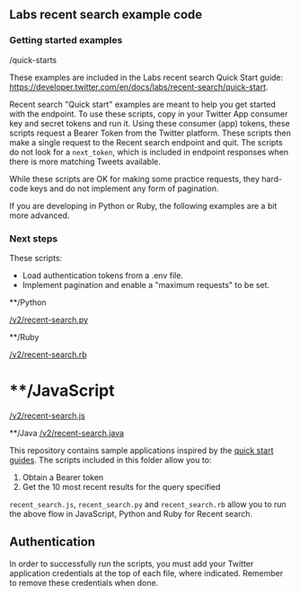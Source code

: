 ## Labs recent search example code

### Getting started examples

/quick-starts

These examples are included in the Labs recent search Quick Start guide:
https://developer.twitter.com/en/docs/labs/recent-search/quick-start.

Recent search "Quick start" examples are meant to help you get started with the endpoint. To use these scripts, copy in your Twitter App consumer key and secret tokens and run it. Using these consumer (app) tokens, these scripts request a Bearer Token from the Twitter platform. These scripts then make a single request to the Recent search endpoint and quit. The scripts do not look for a ```next_token```, which is included in endpoint responses when there is more matching Tweets available.

While these scripts are OK for making some practice requests, they hard-code keys and do not implement any form of pagination. 

If you are developing in Python or Ruby, the following examples are a bit more advanced.

### Next steps

 These scripts:

+ Load authentication tokens from a .env file. 
+ Implement pagination and enable a "maximum requests" to be set.

**/Python

[/v2/recent-search.py](https://github.com/twitterdev/labs-sample-code/blob/master/Recent_Search/v2/recent-search.py)


**/Ruby

[/v2/recent-search.rb ](https://github.com/twitterdev/labs-sample-code/blob/master/Recent_Search/v2/recent-search.rb)


**/JavaScript
=======
[/v2/recent-search.js](https://github.com/twitterdev/labs-sample-code/blob/master/Recent_Search/v2/recent-search.js)

**/Java
[/v2/recent-search.java](https://github.com/twitterdev/labs-sample-code/blob/master/Recent_Search/v2/recent-search.java)

This repository contains sample applications inspired by the [quick start guides](https://developer.twitter.com/en/docs/labs/recent-search/quick-start). The scripts included in this folder allow you to:

1. Obtain a Bearer token
1. Get the 10 most recent results for the query specified

`recent_search.js`, `recent_search.py` and `recent_search.rb` allow you to run the above flow in JavaScript, Python and Ruby for Recent search.

## Authentication

In order to successfully run the scripts, you must add your Twitter application credentials at the top of each file, where indicated. Remember to remove these credentials when done.
